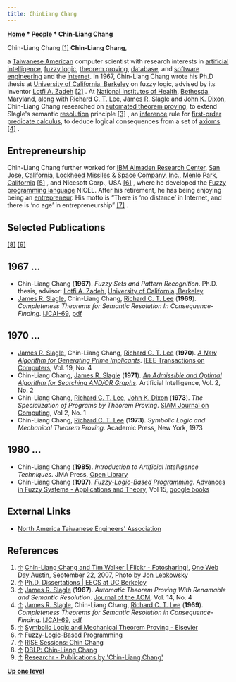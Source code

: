 ```yaml
---
title: ChinLiang Chang
---
```

**[Home](Home "Home") * [People](People "People") * Chin-Liang Chang**

[](http://www.flickr.com/photos/weblogsky/1426021556/in/set-72157602121396968) Chin-Liang Chang <a id="cite-note-1" href="#cite-ref-1">[1]</a>
**Chin-Liang Chang**,

a [Taiwanese American](https://en.wikipedia.org/wiki/Taiwanese_American) computer scientist with research interests in [artificial intelligence](Artificial_Intelligence "Artificial Intelligence"), [fuzzy logic](https://en.wikipedia.org/wiki/Fuzzy_logic), [theorem proving](https://en.wikipedia.org/wiki/Automated_theorem_proving), [database](https://en.wikipedia.org/wiki/Database), and [software engineering](https://en.wikipedia.org/wiki/Software_Engineering) and the [internet](https://en.wikipedia.org/wiki/Internet). In 1967, Chin-Liang Chang wrote his Ph.D thesis at [University of California, Berkeley](University_of_California,_Berkeley "University of California, Berkeley") on fuzzy logic, advised by its inventor [Lotfi A. Zadeh](Mathematician#LAZadeh "Mathematician") <a id="cite-note-2" href="#cite-ref-2">[2]</a> . At [National Institutes of Health](https://en.wikipedia.org/wiki/National_Institutes_of_Health), [Bethesda, Maryland](https://en.wikipedia.org/wiki/Bethesda,_Maryland), along with [Richard C. T. Lee](Richard_C._T._Lee "Richard C. T. Lee"), [James R. Slagle](James_R._Slagle "James R. Slagle") and [John K. Dixon](John_K._Dixon "John K. Dixon"), Chin-Liang Chang researched on [automated theorem proving](https://en.wikipedia.org/wiki/Automated_theorem_proving), to extend Slagle's semantic [resolution](https://en.wikipedia.org/wiki/Resolution_%28logic%29) principle <a id="cite-note-3" href="#cite-ref-3">[3]</a> , an [inference](https://en.wikipedia.org/wiki/Inference) rule for [first-order predicate calculus](https://en.wikipedia.org/wiki/First-order_logic), to deduce logical consequences from a set of [axioms](https://en.wikipedia.org/wiki/Axiom) <a id="cite-note-4" href="#cite-ref-4">[4]</a> .

## Entrepreneurship

Chin-Liang Chang further worked for [IBM Almaden Research Center](https://en.wikipedia.org/wiki/IBM_Almaden_Research_Center), [San Jose, California](https://en.wikipedia.org/wiki/San_Jose,_California), [Lockheed Missiles & Space Company, Inc.](https://en.wikipedia.org/wiki/Lockheed_Missiles_and_Space_Company), [Menlo Park, California](https://en.wikipedia.org/wiki/Menlo_Park,_California) <a id="cite-note-5" href="#cite-ref-5">[5]</a> , and Nicesoft Corp., USA <a id="cite-note-6" href="#cite-ref-6">[6]</a> , where he developed the [Fuzzy programming language](https://en.wikipedia.org/wiki/Fuzzy_Control_Language) NICEL. After his retirement, he has being enjoying being an [entrepreneur](https://en.wikipedia.org/wiki/Entrepreneur). His motto is “There is ‘no distance’ in Internet, and there is ‘no age’ in entrepreneurship” <a id="cite-note-7" href="#cite-ref-7">[7]</a> .

## Selected Publications

<a id="cite-note-8" href="#cite-ref-8">[8]</a> <a id="cite-note-9" href="#cite-ref-9">[9]</a>

## 1967 ...

- Chin-Liang Chang (**1967**). *Fuzzy Sets and Pattern Recognition*. Ph.D. thesis, advisor: [Lotfi A. Zadeh](Mathematician#LAZadeh "Mathematician"), [University of California, Berkeley](University_of_California,_Berkeley "University of California, Berkeley")
- [James R. Slagle](James_R._Slagle "James R. Slagle"), Chin-Liang Chang, [Richard C. T. Lee](Richard_C._T._Lee "Richard C. T. Lee") (**1969**). *Completeness Theorems for Semantic Resolution In Consequence-Finding*. [IJCAI-69](Conferences#IJCAI "Conferences"), [pdf](http://ijcai.org/Past%20Proceedings/IJCAI-69/PDF/028.pdf)

## 1970 ...

- [James R. Slagle](James_R._Slagle "James R. Slagle"), Chin-Liang Chang, [Richard C. T. Lee](Richard_C._T._Lee "Richard C. T. Lee") (**1970**). *[A New Algorithm for Generating Prime Implicants](http://portal.acm.org/citation.cfm?id=1310139.1310332&coll=DL&dl=GUIDE&CFID=27479742&CFTOKEN=16394760)*. [IEEE Transactions on Computers](https://en.wikipedia.org/wiki/IEEE_Transactions_on_Computers), Vol. 19, No. 4
- Chin-Liang Chang, [James R. Slagle](James_R._Slagle "James R. Slagle") (**1971**). *[An Admissible and Optimal Algorithm for Searching AND/OR Graphs](http://www.sciencedirect.com/science/article/pii/0004370271900063)*. Artificial Intelligence, Vol. 2, No. 2
- Chin-Liang Chang, [Richard C. T. Lee](Richard_C._T._Lee "Richard C. T. Lee"), [John K. Dixon](John_K._Dixon "John K. Dixon") (**1973**). *The Specialization of Programs by Theorem Proving*. [SIAM Journal on Computing](https://en.wikipedia.org/wiki/SIAM_Journal_on_Computing), Vol 2, No. 1
- Chin-Liang Chang, [Richard C. T. Lee](Richard_C._T._Lee "Richard C. T. Lee") (**1973**). *Symbolic Logic and Mechanical Theorem Proving*. Academic Press, New York, 1973

## 1980 ...

- Chin-Liang Chang (**1985**). *Introduction to Artificial Intelligence Techniques*. JMA Press, [Open Library](http://openlibrary.org/works/OL4956559W/Introduction_to_artificial_intelligence_techniques)
- Chin-Liang Chang (**1997**). *[Fuzzy-Logic-Based Programming](http://www.worldscibooks.com/compsci/3413.html)*. [Advances in Fuzzy Systems - Applications and Theory](http://www.worldscibooks.com/series/afsat_series.shtml), Vol 15, [google books](http://books.google.com/books?id=KPMBSG7TvqMC)

## External Links

- [North America Taiwanese Engineers' Association](http://www.natea.org/index.php?region=hq&t=organization)

## References

1. <a id="cite-ref-1" href="#cite-note-1">↑</a> [Chin-Liang Chang and Tim Walker | Flickr - Fotosharing!](http://www.flickr.com/photos/weblogsky/1426021556/in/set-72157602121396968), [One Web Day Austin](http://effaustin.org/2009/09/one-web-day-austin-september-22/), September 22, 2007, Photo by [Jon Lebkowsky](https://en.wikipedia.org/wiki/Jon_Lebkowsky)
1. <a id="cite-ref-2" href="#cite-note-2">↑</a> [Ph.D. Dissertations | EECS at UC Berkeley](http://www.eecs.berkeley.edu/Pubs/Dissertations/Faculty/zadeh.html)
1. <a id="cite-ref-3" href="#cite-note-3">↑</a> [James R. Slagle](James_R._Slagle "James R. Slagle") (**1967**). *Automatic Theorem Proving With Renamable and Semantic Resolution*. [Journal of the ACM](ACM#Journal "ACM"), Vol. 14, No. 4
1. <a id="cite-ref-4" href="#cite-note-4">↑</a> [James R. Slagle](James_R._Slagle "James R. Slagle"), Chin-Liang Chang, [Richard C. T. Lee](Richard_C._T._Lee "Richard C. T. Lee") (**1969**). *Completeness Theorems for Semantic Resolution in Consequence-Finding*. [IJCAI-69](Conferences#IJCAI "Conferences"), [pdf](http://ijcai.org/Past%20Proceedings/IJCAI-69/PDF/028.pdf)
1. <a id="cite-ref-5" href="#cite-note-5">↑</a> [Symbolic Logic and Mechanical Theorem Proving - Elsevier](http://www.elsevier.com/wps/find/bookdescription.cws_home/679092/description#description)
1. <a id="cite-ref-6" href="#cite-note-6">↑</a> [Fuzzy-Logic-Based Programming](http://www.worldscibooks.com/compsci/3413.html)
1. <a id="cite-ref-7" href="#cite-note-7">↑</a> [RISE Sessions: Chin Chang](https://www.riseglobal.org/sessions/host/112)
1. <a id="cite-ref-8" href="#cite-note-8">↑</a> [DBLP: Chin-Liang Chang](http://www.informatik.uni-trier.de/%7Eley/db/indices/a-tree/c/Chang:Chin=Liang.html)
1. <a id="cite-ref-9" href="#cite-note-9">↑</a> [Researchr - Publications by 'Chin-Liang Chang'](http://researchr.org/alias/chin-liang-chang)

**[Up one level](Engines "Engines")**

